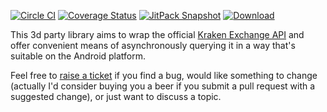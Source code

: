 [![Circle CI](https://circleci.com/gh/echsylon/kraken/tree/master.svg?style=shield)](https://circleci.com/gh/echsylon/kraken/tree/master) [![Coverage Status](https://coveralls.io/repos/github/echsylon/kraken/badge.svg)](https://coveralls.io/github/echsylon/kraken) [![JitPack Snapshot](https://jitpack.io/v/echsylon/kraken.svg)](https://jitpack.io/#echsylon/kraken) [![Download](https://api.bintray.com/packages/echsylon/maven/kraken/images/download.svg)](https://bintray.com/echsylon/maven/kraken/_latestVersion)

This 3d party library aims to wrap the official [Kraken Exchange API](https://www.kraken.com/help/api) and offer convenient means of asynchronously querying it in a way that's suitable on the Android platform.

Feel free to [raise a ticket](https://github.com/echsylon/kraken/issues) if you find a bug, would like something to change (actually I'd consider buying you a beer if you submit a pull request with a suggested change), or just want to discuss a topic.
